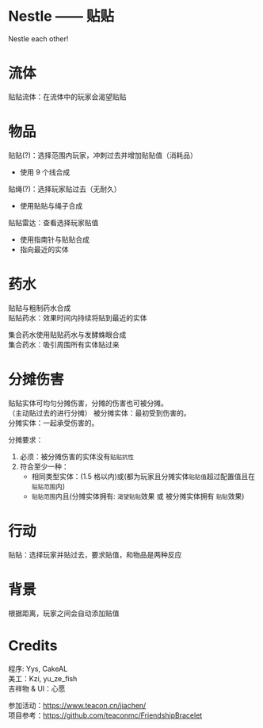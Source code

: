 # Nestle —— 贴贴

Nestle each other!

# 流体

贴贴流体：在流体中的玩家会渴望贴贴

# 物品

贴贴(?)：选择范围内玩家，冲刺过去并增加贴贴值（消耗品）

* 使用 9 个线合成

贴绳(?)：选择玩家贴过去（无耐久）

* 使用贴贴与绳子合成

贴贴雷达：查看选择玩家贴值

* 使用指南针与贴贴合成
* 指向最近的实体

# 药水

贴贴与粗制药水合成  
贴贴药水：效果时间内持续将贴到最近的实体

集合药水使用贴贴药水与发酵蛛眼合成  
集合药水：吸引周围所有实体贴过来

# 分摊伤害

贴贴实体可均匀分摊伤害，分摊的伤害也可被分摊。  
（主动贴过去的进行分摊）
被分摊实体：最初受到伤害的。  
分摊实体：一起承受伤害的。

分摊要求：

1. 必须：被分摊伤害的实体没有`贴贴抗性`
2. 符合至少一种：
    * 相同类型实体：(1.5 格以内)或(都为玩家且分摊实体`贴贴值`超过配置值且在`贴贴范围`内)
    * `贴贴范围`内且(分摊实体拥有: `渴望贴贴`效果 或 被分摊实体拥有 `贴贴`效果)

# 行动

贴贴：选择玩家并贴过去，要求贴值，和物品是两种反应

# 背景

根据距离，玩家之间会自动添加贴值

# Credits

程序: Yys, CakeAL  
美工：Kzi, yu_ze_fish  
吉祥物 & UI：心愿  

参加活动：https://www.teacon.cn/jiachen/  
项目参考：https://github.com/teaconmc/FriendshipBracelet
